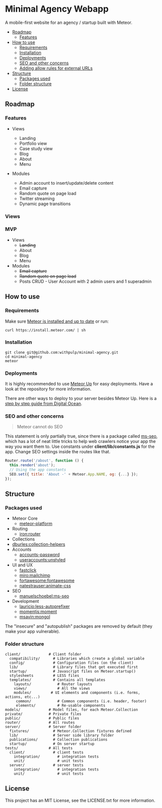 # Minimal Agency Webapp

A mobile-first website for an agency / startup built with Meteor.

<!-- toc -->

* [Roadmap](#roadmap)
  * [Features](#features)
* [How to use](#how-to-use)
  * [Requirements](#requirements)
  * [Installation](#installation)
  * [Deployments](#deployments)
  * [SEO and other concerns](#seo-and-other-concerns)
  * [Adding allow rules for external URLs](#adding-allow-rules-for-external-urls)
* [Structure](#structure)
  * [Packages used](#packages-used)
  * [Folder structure](#folder-structure)
* [License](#license)

<!-- toc stop -->

## Roadmap

### Features
* Views
	* Landing
	* Portfolio view
	* Case study view
	* Blog
  * About
  * Menu

* Modules
	* Admin account to insert/update/delete content
	* Email capture
	* Random quote on page load
	* Twitter streaming
  * Dynamic page transitions

### Views


### MVP
* Views
  * ~~Landing~~
  * About
  * Blog
  * Menu
* Modules
  * ~~Email capture~~
  * ~~Random quote on page load~~
  * Posts CRUD - User Account with 2 admin users and 1 superadmin


## How to use

### Requirements

Make sure [Meteor is installed and up to date](https://www.meteor.com/install) or run:

```
curl https://install.meteor.com/ | sh
```

### Installation

```
git clone git@github.com:withpulp/minimal-agency.git
cd minimal-agency
meteor
```

### Deployments

It is highly recommended to use [Meteor Up](https://github.com/arunoda/meteor-up) for easy deployments.
Have a look at the repository for more information.

There are other ways to deploy to your server besides Meteor Up. Here is a [step by step guide from Digital Ocean](http://devo.ps/blog/deploy-your-meteor-apps-on-digital-ocean-in-5-minutes/).

### SEO and other concerns

> Meteor cannot do SEO

This statement is only partially true, since there is a package called [ms-seo](https://github.com/DerMambo/ms-seo), which
has a lot of neat little tricks to help web crawlers notice your app the way you want them to. Use constants under
__client/lib/constants.js__ for the app. Change SEO settings inside the routes like that.

```javascript
Router.route('/about', function () {
  this.render('about');
  // Using the app constants
  SEO.set({ title: 'About -' + Meteor.App.NAME, og: {...} });
});
```

## Structure

### Packages used

* Meteor Core
  * [meteor-platform](https://github.com/meteor/meteor/tree/devel/packages/meteor-platform)
* Routing
  * [iron:router](https://github.com/EventedMind/iron-router)
* Collections
 * [dburles:collection-helpers](https://github.com/dburles/meteor-collection-helpers/)
* Accounts
  * [accounts-password](https://github.com/meteor/meteor/tree/devel/packages/accounts-password)
  * [useraccounts:unstyled](https://github.com/meteor-useraccounts/unstyled/)
* UI and UX
  * [fastclick](https://github.com/meteor/meteor/tree/devel/packages/fastclick)
  * [miro:mailchimp](https://github.com/MiroHibler/meteor-mailchimp)
  * [fortawesome:fontawesome](https://github.com/MeteorPackaging/Font-Awesome)
  * [natestrauser:animate-css](https://github.com/nate-strauser/meteor-animate-css)
* SEO
  * [manuelschoebel:ms-seo](https://github.com/DerMambo/ms-seo)
* Development
  * [lauricio:less-autoprefixer](https://github.com/Lauricio/less-autoprefixer)
  * [momentjs:moment](https://github.com/moment/moment/)
  * [msavin:mongol](https://github.com/msavin/Mongol)

The "insecure" and "autopublish" packages are removed by default (they make your app vulnerable).

### Folder structure

```
client/             # Client folder
  compatibility/      # Libraries which create a global variable
  config/             # Configuration files (on the client)
  lib/                # Library files that get executed first
  startup/            # Javascript files on Meteor.startup()
  stylesheets         # LESS files
  templates/          # Contains all templates
    layouts/            # Router layouts
    views/              # All the views
    modules/         # UI elements and components (i.e. forms, actions, etc...)
     common/            # Common components (i.e. header, footer)
     elements/          # Re-usable components
models/             # Model files, for each Meteor.Collection
private/            # Private files
public/             # Public files
router/             # All routes
server/             # Server folder
  fixtures/           # Meteor.Collection fixtures defined
  lib/                # Server side library folder
  publications/       # Collection publications
  startup/            # On server startup
tests/              # All tests
  client/             # client tests
    integration/        # integration tests
    unit/               # unit tests
  server/             # server tests
    integration/        # integration tests
    unit/               # unit tests
```

## License
This project has an MIT License, see the LICENSE.txt for more information.
